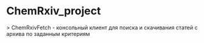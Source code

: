 # ChemRxiv_project
<p>> ChemRxivFetch - консольный клиент для поиска и скачивания статей с архива по заданным критериям </p
